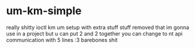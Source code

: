 # um-km-simple
really shitty ioctl km um setup with extra stuff
stuff removed that im gonna use in a project but u can put 2 and 2 together
you can change to nt api communication with 5 lines :3
barebones shit
